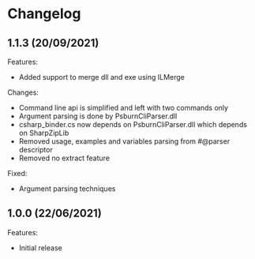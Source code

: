 # Changelog

## 1.1.3 (20/09/2021)

Features:

- Added support to merge dll and exe using ILMerge

Changes:

- Command line api is simplified and left with two commands only
- Argument parsing is done by PsburnCliParser.dll
- csharp_binder.cs now depends on PsburnCliParser.dll which depends on SharpZipLib
- Removed usage, examples and variables parsing from #@parser descriptor
- Removed no extract feature

Fixed:

- Argument parsing techniques

## 1.0.0 (22/06/2021)

Features:

- Initial release
